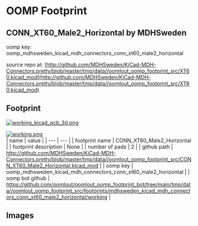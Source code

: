 # OOMP Footprint  
## CONN_XT60_Male2_Horizontal  by MDHSweden  
  
oomp key: oomp_mdhsweden_kicad_mdh_connectors_conn_xt60_male2_horizontal  
  
source repo at: [http://github.com/MDHSweden/KiCad-MDH-Connectors.pretty/blob/master/tmp/data//oomlout_oomp_footprint_src/XT60.kicad_mod](http://github.com/MDHSweden/KiCad-MDH-Connectors.pretty/blob/master/tmp/data//oomlout_oomp_footprint_src/XT60.kicad_mod)  
## Footprint  
  
[![working_kicad_pcb_3d.png](working_kicad_pcb_3d_600.png)](working_kicad_pcb_3d.png)  
  
[![working.png](working_600.png)](working.png)  
| name | value | 
| --- | --- | 
| footprint name | CONN_XT60_Male2_Horizontal | 
| footprint description | None | 
| number of pads | 2 | 
| github path | http://github.com/MDHSweden/KiCad-MDH-Connectors.pretty/blob/master/tmp/data//oomlout_oomp_footprint_src/CONN_XT60_Male2_Horizontal.kicad_mod | 
| oomp key | oomp_mdhsweden_kicad_mdh_connectors_conn_xt60_male2_horizontal | 
| oomp bot github | https://github.com/oomlout/oomlout_oomp_footprint_bot/tree/main/tmp/data//oomlout_oomp_footprint_src/footprints/mdhsweden_kicad_mdh_connectors_conn_xt60_male2_horizontal/working | 
## Images  
